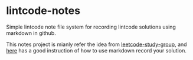 # lintcode-notes
Simple lintcode note file system for recording lintcode solutions using markdown in github.

This notes project is mianly refer the idea from [leetcode-study-group](https://github.com/leetcode-study-group/leetcode-solutions),
and [here](https://github.com/leetcode-study-group/leetcode-solutions/wiki) has a good instruction of how to use markdown record your 
solution.
